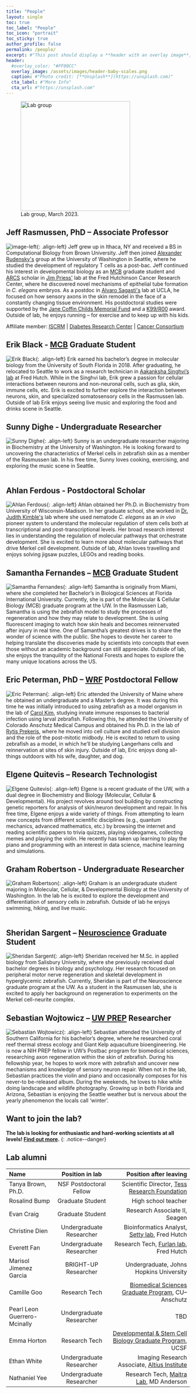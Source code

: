 ```yaml
---
title: "People"
layout: single
toc: true
toc_label: "People"
toc_icon: "portrait"
toc_sticky: true
author_profile: false
permalink: /people/
excerpt: #"This post should display a **header with an overlay image**, if the theme supports it."
header:
  #overlay_color: "#FF00CC"
  overlay_image: /assets/images/header-baby-scales.png
  caption: #"Photo credit: [**Unsplash**](https://unsplash.com)"
  cta_label: #"More Info"
  cta_url: #"https://unsplash.com"
---
```

<figure>
  <img src="{{site.url}}/assets/images/2023-ax-crew.jpg" class="align-center" width="300px" alt="Lab group"/>
  <figcaption>Lab group, March 2023.</figcaption>
</figure>

## Jeff Rasmussen, PhD – Associate Professor
![image-left](https://www.biology.washington.edu/sites/default/files/styles/portrait/public/JeffRas-Headshot-UWBiol.jpg){: .align-left} Jeff grew up in Ithaca, NY and received a BS in Computational Biology from Brown University. Jeff then joined [Alexander Rudensky's](https://www.mskcc.org/research-areas/labs/alexander-rudensky) group at the University of Washington in Seattle, where he studied the development of regulatory T cells as a post-bac. Jeff continued his interest in developmental biology as an [MCB](https://depts.washington.edu/mcb/) graduate student and [ARCS](http://www.seattlearcsfoundation.org/) scholar in [Jim Priess'](http://research.fhcrc.org/priess/en.html) lab at the Fred Hutchinson Cancer Research Center, where he discovered novel mechanisms of epithelial tube formation in *C. elegans* embryos. As a postdoc in [Alvaro Sagasti's](https://www.mcdb.ucla.edu/Research/Sagasti/Sagasti_lab_home.html) lab at UCLA, he focused on how sensory axons in the skin remodel in the face of a constantly changing tissue environment. His postdoctoral studies were supported by the [Jane Coffin Childs Memorial Fund](http://www.jccfund.org/) and a [K99/R00](https://projectreporter.nih.gov/project_info_description.cfm?aid=9229568&icde=38773434) award. Outside of lab, he enjoys running – for exercise and to keep up with his kids.

Affiliate member: [ISCRM](https://iscrm.uw.edu/) \| [Diabetes Research Center](https://depts.washington.edu/diabetes/) \| [Cancer Consortium](https://www.cancerconsortium.org/en.html)

## Erik Black - [MCB](https://mcb-seattle.edu/) Graduate Student
![Erik Black](/assets/images/ECB_zebrafish_headshot-web.jpg){: .align-left} Erik earned his bachelor’s degree in molecular biology from the University of South Florida in 2018. After graduating, he relocated to Seattle to work as a research technician in [Aakanksha Singhvi’s lab](https://research.fredhutch.org/singhvi/en.html) at Fred Hutch. While in the Singhvi lab, Erik grew a passion for cellular interactions between neurons and non-neuronal cells, such as glia, skin, immune cells, etc. Erik is excited to further explore the interaction between neurons, skin, and specialized somatosensory cells in the Rasmussen lab. Outside of lab Erik enjoys seeing live music and exploring the food and drinks scene in Seattle.

## Sunny Dighe - Undergraduate Researcher
![Sunny Dighe](/assets/images/Sunny-Dighe-web.jpg){: .align-left} Sunny is an undergraduate researcher majoring in Biochemistry at the University of Washington. He is looking forward to uncovering the characteristics of Merkel cells in zebrafish skin as a member of the Rasmussen lab. In his free time, Sunny loves cooking, exercising, and exploring the music scene in Seattle.<br><br>

## Ahlan Ferdous - Postdoctoral Scholar
![Ahlan Ferdous](/assets/images/Ahlan-web.jpg){: .align-left} Ahlan obtained her Ph.D. in Biochemistry from University of Wisconsin-Madison. In her
graduate school, she worked in [Dr. Judith Kimble's](https://kimblelab.biochem.wisc.edu) lab where she used nematode *C. elegans* as an *in vivo* pioneer system to understand the molecular regulation of stem cells both at transcriptional and post-transcriptional levels. Her broad research interest lies in understanding the regulation of molecular pathways that orchestrate development. She is excited to learn more about molecular pathways that drive Merkel cell development. Outside of lab, Ahlan loves travelling and enjoys solving jigsaw puzzles, LEGOs and reading books.

## Samantha Fernandes – [MCB](https://mcb-seattle.edu/) Graduate Student
![Samantha Fernandes](/assets/images/Sam_Fernandes-web.jpg){: .align-left} Samantha is originally from Miami, where she completed her Bachelor’s in Biological Sciences at Florida International University. Currently, she is part of the Molecular & Cellular Biology (MCB) graduate program at the UW. In the Rasmussen Lab, Samantha is using the zebrafish model to study the processes of regeneration and how they may relate to development. She is using fluorescent imaging to watch how skin heals and becomes reinnervated after injury in real time. One of Samantha’s greatest drives is to share the wonder of science with the public. She hopes to devote her career to helping translate the discoveries made by scientists into concepts that even those without an academic background can still appreciate. Outside of lab, she enjoys the tranquility of the National Forests and hopes to explore the many unique locations across the US.

## Eric Peterman, PhD – [WRF](http://wrfseattle.org/fellows.php) Postdoctoral Fellow
![Eric Peterman](/assets/images/Eric-web.jpg){: .align-left} Eric attended the University of Maine where he obtained an undergraduate and a Master’s degree. It was during this time he was initially introduced to using zebrafish as a model organism in the lab of [Carol Kim](https://gsbse.umaine.edu/people/carol-kim/), studying innate immune responses to bacterial infection using larval zebrafish. Following this, he attended the University of Colorado Anschutz Medical Campus and obtained his Ph.D. in the lab of [Rytis Prekeris](https://www.prekerislab.com/), where he moved into cell culture and studied cell division and the role of the post-mitotic midbody. He is excited to return to using zebrafish as a model, in which he’ll be studying Langerhans cells and reinnervation at sites of skin injury. Outside of lab, Eric enjoys dong all-things outdoors with his wife, daughter, and dog.
<a href="https://twitter.com/errricpeterman"><i class="fab fa-fw fa-twitter-square" aria-hidden="true"></i></a>

## Elgene Quitevis – Research Technologist
![Elgene Quitevis](/assets/images/Elgene-web.jpg){: .align-left} Elgene is a recent graduate of the UW, with a dual degree in Biochemistry and Biology (Molecular, Cellular & Developmental). His project revolves around tool building by constructing genetic reporters for analysis of skin/neuron development and repair.  In his free time, Elgene enjoys a wide variety of things. From attempting to learn new concepts from different scientific disciplines (e.g., quantum mechanics, advanced mathematics, etc.) by browsing the internet and reading scientific papers to trivia quizzes, playing videogames, collecting memes and playing the violin. He recently has taken up learning to play the piano and programming with an interest in data science, machine learning and simulations.

## Graham Robertson - Undergraduate Researcher
 ![Graham Robertson](/assets/images/Graham-web.jpg){: .align-left} Graham is an undergraduate student majoring in Molecular, Cellular, & Developmental Biology at the University of Washington. In the lab he is excited to explore the development and differentiation of sensory cells in zebrafish. Outside of lab he enjoys swimming, hiking, and live music.<br><br>

## Sheridan Sargent – [Neuroscience](https://depts.washington.edu/neurogrd/) Graduate Student
![Sheridan Sargent](/assets/images/Sheridan-web.png){: .align-left} Sheridan received her M.Sc. in applied biology from Salisbury University, where she previously received dual bachelor degrees in biology and psychology. Her research focused on peripheral motor nerve regeneration and skeletal development in hyperglycemic zebrafish. Currently, Sheridan is part of the Neuroscience graduate program at the UW. As a student in the Rasmussen lab, she is excited to apply her background on regeneration to experiments on the Merkel cell-neurite complex.

## Sebastian Wojtowicz – [UW PREP](https://depts.washington.edu/uwprep/) Researcher
![Sebastian Wojtowicz](/assets/images/Sebastian-web.jpg){: .align-left} Sebastian attended the University of Southern California for his bachelor’s degree, where he researched coral reef thermal stress ecology and Giant Kelp aquaculture bioengineering. He is now a NIH PREP fellow in UW’s Postbac program for biomedical sciences, researching axon regeneration within the skin of zebrafish. During his fellowship year, he hopes to work more with zebrafish and uncover new mechanisms and knowledge of sensory neuron repair. When not in the lab, Sebastian practices the violin and piano and occasionally composes for his never-to be-released album. During the weekends, he loves to hike while doing landscape and wildlife photography. Growing up in both Florida and Arizona, Sebastian is enjoying the Seattle weather but is nervous about the yearly phenomenon the locals call ‘winter’.

## Want to join the lab?
**The lab is looking for enthusiastic and hard-working scientists at all levels! [Find out more](/join/).** 
{: .notice--danger}

## Lab alumni

| Name | Position in lab | Position after leaving |
|:--------|:-------:|--------:|
| Tanya Brown, Ph.D. <a href="https://twitter.com/TanyaLBrown_14"><i class="fab fa-fw fa-twitter-square" aria-hidden="true"></i></a>  | NSF Postdoctoral Fellow | Scientific Director, [Tess Research Foundation](https://www.tessresearch.org/)   |
| Rosalind Bump | Graduate Student | High school teacher |
| Evan Craig | Graduate Student | Research Associate II, Seagen |
| Christine Dien <a href="https://twitter.com/christine_dien"><i class="fab fa-fw fa-twitter-square" aria-hidden="true"></i></a> | Undergraduate Researcher | Bioinformatics Analyst, [Setty lab](https://research.fhcrc.org/setty/en.html), Fred Hutch |
| Everett Fan  | Undergraduate Researcher | Research Tech, [Furlan lab](https://furlan-lab.github.io/index.html), Fred Hutch  |
| Marisol Jimenez Garcia | BRIGHT-UP Researcher | Undergraduate, Johns Hopkins University |
| Camille Goo | Research Tech | [Biomedical Sciences Graduate Program](https://www.cuanschutz.edu/graduate-programs/biomedical-sciences-program/home), CU–Anschutz |
| Pearl Leon Guerrero-Mcinally | Undergraduate Researcher | TBD  |
| Emma Horton | Research Tech | [Developmental & Stem Cell Biology Graduate Program](https://dscb.ucsf.edu/), UCSF |
| Ethan White   | Undergraduate Researcher |  Imaging Research Associate, [Altius Institute](http://www.altius.org/) |
| Nathaniel Yee   | Undergraduate Researcher |  Research Tech, [Maitra Lab](https://www.mdanderson.org/research/departments-labs-institutes/labs/maitra-laboratory.html), MD Anderson |

